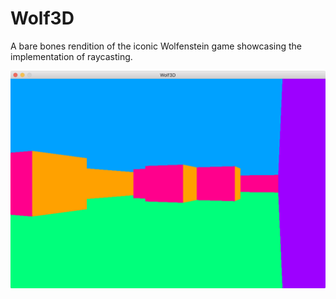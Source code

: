 # Wolf3D
A bare bones rendition of the iconic Wolfenstein game showcasing the implementation of raycasting.

![screenshot](/sample/wolf3d.png?raw=true)

